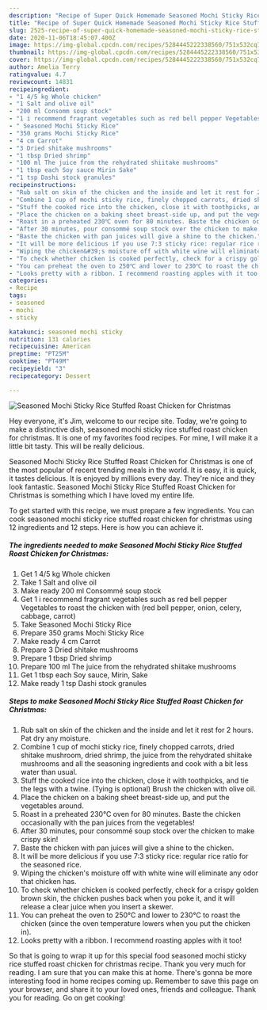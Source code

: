 ```yaml
---
description: "Recipe of Super Quick Homemade Seasoned Mochi Sticky Rice Stuffed Roast Chicken for Christmas"
title: "Recipe of Super Quick Homemade Seasoned Mochi Sticky Rice Stuffed Roast Chicken for Christmas"
slug: 2525-recipe-of-super-quick-homemade-seasoned-mochi-sticky-rice-stuffed-roast-chicken-for-christmas
date: 2020-11-06T18:45:07.400Z
image: https://img-global.cpcdn.com/recipes/5284445222338560/751x532cq70/seasoned-mochi-sticky-rice-stuffed-roast-chicken-for-christmas-recipe-main-photo.jpg
thumbnail: https://img-global.cpcdn.com/recipes/5284445222338560/751x532cq70/seasoned-mochi-sticky-rice-stuffed-roast-chicken-for-christmas-recipe-main-photo.jpg
cover: https://img-global.cpcdn.com/recipes/5284445222338560/751x532cq70/seasoned-mochi-sticky-rice-stuffed-roast-chicken-for-christmas-recipe-main-photo.jpg
author: Amelia Terry
ratingvalue: 4.7
reviewcount: 14831
recipeingredient:
- "1 4/5 kg Whole chicken"
- "1 Salt and olive oil"
- "200 ml Consomm soup stock"
- "1 i recommend fragrant vegetables such as red bell pepper Vegetables to roast the chicken with red bell pepper onion celery cabbage carrot"
- " Seasoned Mochi Sticky Rice"
- "350 grams Mochi Sticky Rice"
- "4 cm Carrot"
- "3 Dried shitake mushrooms"
- "1 tbsp Dried shrimp"
- "100 ml The juice from the rehydrated shiitake mushrooms"
- "1 tbsp each Soy sauce Mirin Sake"
- "1 tsp Dashi stock granules"
recipeinstructions:
- "Rub salt on skin of the chicken and the inside and let it rest for 2 hours. Pat dry any moisture."
- "Combine 1 cup of mochi sticky rice, finely chopped carrots, dried shitake mushroom, dried shrimp, the juice from the rehydrated shiitake mushrooms and all the seasoning ingredients and cook with a bit less water than usual."
- "Stuff the cooked rice into the chicken, close it with toothpicks, and tie the legs with a twine. (Tying is optional) Brush the chicken with olive oil."
- "Place the chicken on a baking sheet breast-side up, and put the vegetables around."
- "Roast in a preheated 230℃ oven for 80 minutes. Baste the chicken occasionally with the pan juices from the vegetables!"
- "After 30 minutes, pour consommé soup stock over the chicken to make crispy skin!"
- "Baste the chicken with pan juices will give a shine to the chicken."
- "It will be more delicious if you use 7:3 sticky rice: regular rice ratio for the seasoned rice."
- "Wiping the chicken&#39;s moisture off with white wine will eliminate any odor that chicken has."
- "To check whether chicken is cooked perfectly, check for a crispy golden brown skin, the chicken pushes back when you poke it, and it will release a clear juice when you insert a skewer."
- "You can preheat the oven to 250℃ and lower to 230℃ to roast the chicken (since the oven temperature lowers when you put the chicken in)."
- "Looks pretty with a ribbon. I recommend roasting apples with it too!"
categories:
- Recipe
tags:
- seasoned
- mochi
- sticky

katakunci: seasoned mochi sticky 
nutrition: 131 calories
recipecuisine: American
preptime: "PT25M"
cooktime: "PT49M"
recipeyield: "3"
recipecategory: Dessert

---
```



![Seasoned Mochi Sticky Rice Stuffed Roast Chicken for Christmas](https://img-global.cpcdn.com/recipes/5284445222338560/751x532cq70/seasoned-mochi-sticky-rice-stuffed-roast-chicken-for-christmas-recipe-main-photo.jpg)

Hey everyone, it's Jim, welcome to our recipe site. Today, we're going to make a distinctive dish, seasoned mochi sticky rice stuffed roast chicken for christmas. It is one of my favorites food recipes. For mine, I will make it a little bit tasty. This will be really delicious.

Seasoned Mochi Sticky Rice Stuffed Roast Chicken for Christmas is one of the most popular of recent trending meals in the world. It is easy, it is quick, it tastes delicious. It is enjoyed by millions every day. They're nice and they look fantastic. Seasoned Mochi Sticky Rice Stuffed Roast Chicken for Christmas is something which I have loved my entire life.




To get started with this recipe, we must prepare a few ingredients. You can cook seasoned mochi sticky rice stuffed roast chicken for christmas using 12 ingredients and 12 steps. Here is how you can achieve it.

<!--inarticleads1-->

##### The ingredients needed to make Seasoned Mochi Sticky Rice Stuffed Roast Chicken for Christmas:

1. Get 1 4/5 kg Whole chicken
1. Take 1 Salt and olive oil
1. Make ready 200 ml Consommé soup stock
1. Get 1 i recommend fragrant vegetables such as red bell pepper Vegetables to roast the chicken with (red bell pepper, onion, celery, cabbage, carrot)
1. Take  Seasoned Mochi Sticky Rice
1. Prepare 350 grams Mochi Sticky Rice
1. Make ready 4 cm Carrot
1. Prepare 3 Dried shitake mushrooms
1. Prepare 1 tbsp Dried shrimp
1. Prepare 100 ml The juice from the rehydrated shiitake mushrooms
1. Get 1 tbsp each Soy sauce, Mirin, Sake
1. Make ready 1 tsp Dashi stock granules




<!--inarticleads2-->

##### Steps to make Seasoned Mochi Sticky Rice Stuffed Roast Chicken for Christmas:

1. Rub salt on skin of the chicken and the inside and let it rest for 2 hours. Pat dry any moisture.
1. Combine 1 cup of mochi sticky rice, finely chopped carrots, dried shitake mushroom, dried shrimp, the juice from the rehydrated shiitake mushrooms and all the seasoning ingredients and cook with a bit less water than usual.
1. Stuff the cooked rice into the chicken, close it with toothpicks, and tie the legs with a twine. (Tying is optional) Brush the chicken with olive oil.
1. Place the chicken on a baking sheet breast-side up, and put the vegetables around.
1. Roast in a preheated 230℃ oven for 80 minutes. Baste the chicken occasionally with the pan juices from the vegetables!
1. After 30 minutes, pour consommé soup stock over the chicken to make crispy skin!
1. Baste the chicken with pan juices will give a shine to the chicken.
1. It will be more delicious if you use 7:3 sticky rice: regular rice ratio for the seasoned rice.
1. Wiping the chicken&#39;s moisture off with white wine will eliminate any odor that chicken has.
1. To check whether chicken is cooked perfectly, check for a crispy golden brown skin, the chicken pushes back when you poke it, and it will release a clear juice when you insert a skewer.
1. You can preheat the oven to 250℃ and lower to 230℃ to roast the chicken (since the oven temperature lowers when you put the chicken in).
1. Looks pretty with a ribbon. I recommend roasting apples with it too!




So that is going to wrap it up for this special food seasoned mochi sticky rice stuffed roast chicken for christmas recipe. Thank you very much for reading. I am sure that you can make this at home. There's gonna be more interesting food in home recipes coming up. Remember to save this page on your browser, and share it to your loved ones, friends and colleague. Thank you for reading. Go on get cooking!
